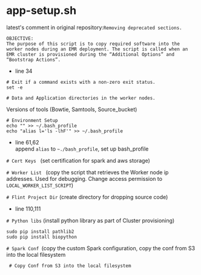 # app-setup.sh

latest's comment in original repository:```Removing deprecated sections.```

```
OBJECTIVE:
The purpose of this script is to copy required software into the worker nodes during an EMR deployment. The script is called when an EMR cluster is provisioned during the “Additional Options” and “Bootstrap Actions”.
```

- line 34
```
# Exit if a command exists with a non-zero exit status.
set -e

# Data and Application directories in the worker nodes.
```
Versions of tools (Bowtie, Samtools, Source_bucket)

```
# Environment Setup
echo "" >> ~/.bash_profile
echo "alias l='ls -lhF'" >> ~/.bash_profile
```
- line 61,62 \
append ```alias``` to ```~./bash_profile```, set up bash_profile

```# Cert Keys ``` (set certification for spark and aws storage)

```# Worker List ``` (copy the script that retrieves the Worker node ip addresses. Used for debugging. Change access permission to ```LOCAL_WORKER_LIST_SCRIPT```)

```# Flint Project Dir``` (create directory for dropping source code)

- line 110,111

```# Python libs``` (install python library as part of Cluster provisioning)
```
sudo pip install pathlib2
sudo pip install biopython
```

```# Spark Conf ```(copy the custom Spark configuration, copy the conf from S3 into the local filesystem

``` # Copy Conf from S3 into the local filesystem```
